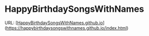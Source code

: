 # HappyBirthdaySongsWithNames

URL: [[HappyBirthdaySongsWithNames.github.io](https://happybirthdaysongswithnames.github.io/birthday_songs/baba_happy_birthday_song.html)](https://happybirthdaysongswithnames.github.io/index.html)

